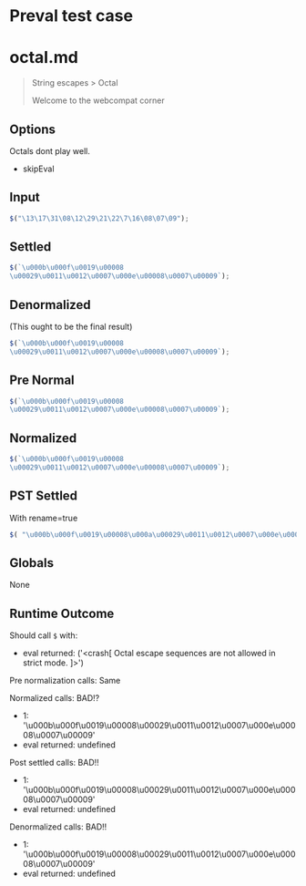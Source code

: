# Preval test case

# octal.md

> String escapes > Octal
>
> Welcome to the webcompat corner

## Options

Octals dont play well.

- skipEval

## Input

`````js filename=intro
$("\13\17\31\08\12\29\21\22\7\16\08\07\09");
`````

## Settled


`````js filename=intro
$(`\u000b\u000f\u0019\u00008
\u00029\u0011\u0012\u0007\u000e\u00008\u0007\u00009`);
`````

## Denormalized
(This ought to be the final result)

`````js filename=intro
$(`\u000b\u000f\u0019\u00008
\u00029\u0011\u0012\u0007\u000e\u00008\u0007\u00009`);
`````

## Pre Normal


`````js filename=intro
$(`\u000b\u000f\u0019\u00008
\u00029\u0011\u0012\u0007\u000e\u00008\u0007\u00009`);
`````

## Normalized


`````js filename=intro
$(`\u000b\u000f\u0019\u00008
\u00029\u0011\u0012\u0007\u000e\u00008\u0007\u00009`);
`````

## PST Settled
With rename=true

`````js filename=intro
$( "\u000b\u000f\u0019\u00008\u000a\u00029\u0011\u0012\u0007\u000e\u00008\u0007\u00009" );
`````

## Globals

None

## Runtime Outcome

Should call `$` with:
 - eval returned: ('<crash[ Octal escape sequences are not allowed in strict mode. ]>')

Pre normalization calls: Same

Normalized calls: BAD!?
 - 1: '\u000b\u000f\u0019\u00008\u00029\u0011\u0012\u0007\u000e\u00008\u0007\u00009'
 - eval returned: undefined

Post settled calls: BAD!!
 - 1: '\u000b\u000f\u0019\u00008\u00029\u0011\u0012\u0007\u000e\u00008\u0007\u00009'
 - eval returned: undefined

Denormalized calls: BAD!!
 - 1: '\u000b\u000f\u0019\u00008\u00029\u0011\u0012\u0007\u000e\u00008\u0007\u00009'
 - eval returned: undefined
